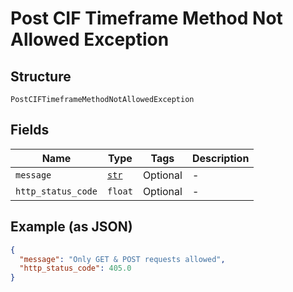 
# Post CIF Timeframe Method Not Allowed Exception

## Structure

`PostCIFTimeframeMethodNotAllowedException`

## Fields

| Name | Type | Tags | Description |
|  --- | --- | --- | --- |
| `message` | [`str`](../../doc/models/string-enum.md) | Optional | - |
| `http_status_code` | `float` | Optional | - |

## Example (as JSON)

```json
{
  "message": "Only GET & POST requests allowed",
  "http_status_code": 405.0
}
```

